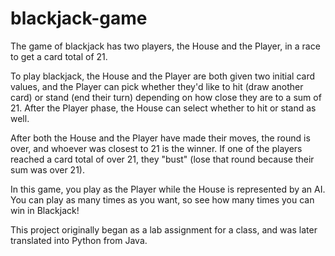 # blackjack-game

The game of blackjack has two players, the House and the Player, in a race to get a card total of 21.

To play blackjack, the House and the Player are both given two initial card values, and the Player can pick whether they'd like to hit (draw another card) or stand (end their turn) depending on how close they are to a sum of 21. After the Player phase, the House can select whether to hit or stand as well.

After both the House and the Player have made their moves, the round is over, and whoever was closest to 21 is the winner. If one of the players reached a card total of over 21, they "bust" (lose that round because their sum was over 21).

In this game, you play as the Player while the House is represented by an AI. You can play as many times as you want, so see how many times you can win in Blackjack!

This project originally began as a lab assignment for a class, and was later translated into Python from Java.
